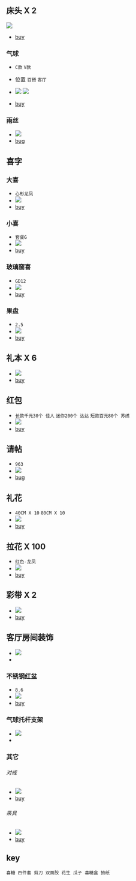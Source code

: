 ## 床头 X 2
![](https://img.alicdn.com/imgextra/i2/36219283/TB2GDa6nGSWBuNjSsrbXXa0mVXa_!!36219283.jpg)

* [buy](https://item.taobao.com/item.htm?ut_sk=1.WB8UmjrtDHIDABnU8bx//1c/_21380790_1534568486819.TaoPassword-Weixin.1&id=569102135213&sourceType=item&price=99&origin_price=198&suid=3EF26233-C8E7-40F4-B5AB-4268218A42DD&cpp=1&shareurl=true&spm=a313p.22.o4.965307517066&short_name=h.3eu7sYd&cv=elnCGIfFOw&sm=4250fc&app=chrome)

### 气球
* `C款`  `V款`
* 位置
	`百搭` `客厅`

* ![](https://gd4.alicdn.com/imgextra/i1/129738736/TB2hBlPd7fb_uJkHFrdXXX2IVXa_!!129738736.jpg_400x400.jpg)
	![](https://gd2.alicdn.com/imgextra/i1/129738736/TB2rirrl3KTBuNkSne1XXaJoXXa_!!129738736.jpg_400x400.jpg)

* [buy](https://item.taobao.com/item.htm?spm=2013.1.0.0.41ef3bd2TKE9vG&id=542771436204&scm=1007.12144.81309.42296_42296&pvid=c764c8bd-9ab7-4899-9007-7d1896f32236&utparam=%7B%22x_hestia_source%22%3A%2242296%22%2C%22x_object_type%22%3A%22item%22%2C%22x_mt%22%3A0%2C%22x_src%22%3A%2242296%22%2C%22x_pos%22%3A3%2C%22x_pvid%22%3A%22c764c8bd-9ab7-4899-9007-7d1896f32236%22%2C%22x_object_id%22%3A542771436204%7D&utparam=%7B%22x_hestia_source%22%3A%2242296%22%2C%22x_object_type%22%3A%22item%22%2C%22x_mt%22%3A0%2C%22x_src%22%3A%2242296%22%2C%22x_pos%22%3A3%2C%22x_pvid%22%3A%22c764c8bd-9ab7-4899-9007-7d1896f32236%22%2C%22x_object_id%22%3A542771436204%7D)

### 雨丝
* ![](https://gd1.alicdn.com/imgextra/i4/129738736/TB2m.DPBuuSBuNjSsziXXbq8pXa_!!129738736.jpg)
* [bug](https://item.taobao.com/item.htm?spm=a1z10.5-c-s.w4002-14967154562.44.6211582bm833y4&id=565808156819)

## 喜字
### 大喜
* `心形龙凤`
* ![](https://gd4.alicdn.com/imgextra/i4/129738736/TB29uAGj9YH8KJjSspdXXcRgVXa_!!129738736.jpg_400x400.jpg)
* [buy](https://item.taobao.com/item.htm?ut_sk=1.WB8UmjrtDHIDABnU8bx//1c/_21380790_1534568486819.TaoPassword-Weixin.1&id=38660925145&sourceType=item&price=4.9-19&origin_price=5-19.1&suid=1B1F1D0E-2179-4966-A4B0-62BC7F759EF3&cpp=1&shareurl=true&spm=a313p.22.2av.965183265285&short_name=h.3V0qwv0&cv=9LYOGIfD2x&sm=7130a2&app=chrome)

### 小喜
* `套餐G`
* ![](https://gd2.alicdn.com/imgextra/i3/129738736/TB24L90sDlYBeNjSszcXXbwhFXa_!!129738736.jpg_400x400.jpg)
* [buy](https://item.taobao.com/item.htm?ut_sk=1.WB8UmjrtDHIDABnU8bx//1c/_21380790_1534568486819.TaoPassword-Weixin.1&id=569294242881&sourceType=item&price=8.5-49&origin_price=10.63-61.25&suid=C976D2EA-AE19-4B15-94D8-10B7488AC77A&cpp=1&shareurl=true&spm=a313p.22.2xx.965313038330&short_name=h.3V0Ip6T&cv=Jz7jGIfyJl&sm=d33f6e&app=chrome)

### 玻璃窗喜
* `GD12`
* ![](https://gd1.alicdn.com/imgextra/i1/129738736/TB2ROa1bgKTBuNkSne1XXaJoXXa_!!129738736.jpg_400x400.jpg)
* [buy](https://item.taobao.com/item.htm?ut_sk=1.WB8UmjrtDHIDABnU8bx//1c/_21380790_1534568486819.TaoPassword-Weixin.1&id=532539519629&sourceType=item&price=3.9-6.8&origin_price=5.7-8.6&suid=339EA057-BB7E-447F-940C-3B01EC7923BC&cpp=1&shareurl=true&spm=a313p.22.24i.965315912313&short_name=h.3V0vtQ8&cv=COAJGIfBVA&sm=a84e2b&app=chrome)

### 果盘
* `2.5`
* ![](https://gd4.alicdn.com/imgextra/i1/129738736/TB2MglFbG9I.eBjy0FeXXXqwFXa_!!129738736.jpg_400x400.jpg)
* [buy](https://item.taobao.com/item.htm?ut_sk=1.WB8UmjrtDHIDABnU8bx//1c/_21380790_1534568486819.TaoPassword-Weixin.1&id=14871358661&sourceType=item&price=1.2-11.6&suid=D2D91C2F-CA14-4627-A293-EB1C49A5DC04&cpp=1&shareurl=true&spm=a313p.22.2qd.965139130928&short_name=h.3V2s37k&cv=BG8uGIfDis&sm=ccef97&app=chrome)

## 礼本 X 6
* ![](https://gd1.alicdn.com/imgextra/i1/129738736/TB2byACAYBmpuFjSZFAXXaQ0pXa_!!129738736.jpg)
* [buy](https://item.taobao.com/item.htm?ut_sk=1.WB8UmjrtDHIDABnU8bx//1c/_21380790_1534568486819.TaoPassword-Weixin.1&id=13493599876&sourceType=item&price=3.5&suid=69FF10CF-B40B-414E-B25E-02A7D89C2DE9&cpp=1&shareurl=true&spm=a313p.22.ep.964996764994&short_name=h.3euvtcl&cv=luAgGIfAk5&sm=7e9c9b&app=chrome)

## 红包
* `长款千元30个 佳人` `迷你200个 达达` `短款百元80个 苏绣`
* ![](https://gd4.alicdn.com/imgextra/i4/129738736/TB2M3EselHH8KJjy0FbXXcqlpXa_!!129738736.jpg_400x400.jpg)
* [buy](https://item.taobao.com/item.htm?spm=a1z10.3-c-s.w4002-14967154510.28.5a481c9dmPi9X6&id=530676324352)

## 请帖
* `963`
* ![](https://gd2.alicdn.com/imgextra/i4/129738736/TB2etvItItnpuFjSZFKXXalFFXa_!!129738736.jpg_400x400.jpg)
* [bug](https://item.taobao.com/item.htm?ut_sk=1.WB8UmjrtDHIDABnU8bx//1c/_21380790_1534568486819.TaoPassword-Weixin.1&id=37561617384&sourceType=item&price=0.2-0.68&origin_price=0.37-0.85&suid=38430A23-046C-4B83-A8BC-A0DCB8BC31D0&cpp=1&shareurl=true&spm=a313p.22.335.965318513022&short_name=h.3euxzh4&cv=5O1DGIfzAp&sm=134949&app=chrome)

## 礼花
* `40CM X 10` `80CM X 10`
* ![](https://gd1.alicdn.com/imgextra/i4/129738736/TB2W6QOtXOWBuNjy0FiXXXFxVXa_!!129738736.jpg)
* [buy](https://item.taobao.com/item.htm?spm=2013.1.0.0.21945cb3vQUtqv&id=14586008102)

## 拉花 X 100
* `红色-龙凤`
* ![](https://gd1.alicdn.com/imgextra/i3/129738736/TB2fWiAdNSYBuNjSspjXXX73VXa_!!129738736.jpg_400x400.jpg)
* [buy](https://item.taobao.com/item.htm?ut_sk=1.WB8UmjrtDHIDABnU8bx//1c/_21380790_1534568486819.TaoPassword-Weixin.1&id=13386291040&sourceType=item&price=1.9-6.8&origin_price=2.11-7.56&suid=5939CB0C-44EA-4D9F-912E-46DB76DCAE92&sm=2db773)

## 彩带 X 2
* ![](https://gd3.alicdn.com/imgextra/i3/129738736/TB2CBz7xhxmpuFjSZFNXXXrRXXa_!!129738736.jpg)
* [buy](https://item.taobao.com/item.htm?ut_sk=1.WB8UmjrtDHIDABnU8bx//1c/_21380790_1534670637900.TaoPassword-Weixin.1&id=13158586428&sourceType=item&price=1.1-1.3&origin_price=1.8-2&suid=81E7B521-ED91-4989-8A85-6C64FDC75795&cpp=1&shareurl=true&spm=a313p.22.1ug.965413462894&short_name=h.3VZitQH&cv=0Aj5GI56Br&sm=02c45f&app=chrome)

## 客厅房间装饰
* ![](https://gd2.alicdn.com/imgextra/i1/129738736/TB2c5Jhqb9YBuNjy0FgXXcxcXXa_!!129738736.jpg)
* [](https://item.taobao.com/item.htm?spm=a1z10.3-c-s.w4002-14967154510.35.2a711c9dS9pOqP&id=568653094787)

### 不锈钢红盆
* `8.6`
* ![](https://gd1.alicdn.com/imgextra/i3/129738736/TB2Wgm8XW3PyuJjy1zkXXcjRFXa_!!129738736.jpg_400x400.jpg)
* [buy](https://item.taobao.com/item.htm?ut_sk=1.WB8UmjrtDHIDABnU8bx//1c/_21380790_1534568486819.TaoPassword-Weixin.1&id=17634106642&sourceType=item&price=8.6-28.6&origin_price=9-29&suid=9D660897-56E1-4DAE-A8C3-4241F987E793&cpp=1&shareurl=true&spm=a313p.22.3s.965140650406&short_name=h.3eusdLD&cv=PJjSGIfDWb&sm=682b7a&app=chrome)

### 气球托杆支架
* ![](https://gd3.alicdn.com/imgextra/i4/129738736/TB2GbDqpXmWBuNjSspdXXbugXXa_!!129738736.jpg)
* [](https://item.taobao.com/item.htm?spm=a1z10.3-c-s.w4002-14967154510.32.1d081c9dykW4gJ&id=568780880363)

### 其它
###### 对戒
* ![](https://gd3.alicdn.com/imgextra/i2/129738736/TB2LbjTk.OWBKNjSZKzXXXfWFXa_!!129738736.jpg_400x400.jpg)
* [buy](https://item.taobao.com/item.htm?spm=a1z10.3-c-s.w4002-14967154510.9.48da1c9di7brpO&id=573568098362)

###### 茶具
* ![](https://gd3.alicdn.com/imgextra/i4/129738736/TB2pX8KgL5TBuNjSspcXXbnGFXa_!!129738736.jpg_400x400.jpg)
* [buy](https://item.taobao.com/item.htm?spm=a1z10.1-c-s.w9304893-14967154519.13.4abb4196kyr4be&id=13086445606)



## key

    喜糖 四件套 剪刀 双面胶 花生 瓜子 喜糖盒 抽纸